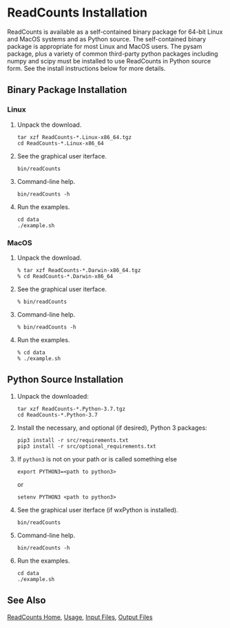 
# ReadCounts Installation #

ReadCounts is available as a self-contained binary package for 64-bit Linux and MacOS systems and as Python source. The self-contained binary package is appropriate for most Linux and MacOS users. The pysam package, plus a variety of common third-party python packages including numpy and scipy must be installed to use ReadCounts in Python source form. See the install instructions below for more details. 

## Binary Package Installation ##

### Linux ###
1. Unpack the download.
    ```
    tar xzf ReadCounts-*.Linux-x86_64.tgz
    cd ReadCounts-*.Linux-x86_64
    ```
2. See the graphical user iterface.
    ```
    bin/readCounts
    ```
3. Command-line help.
    ```
    bin/readCounts -h
    ```
4. Run the examples.
    ```
    cd data
    ./example.sh
    ```
### MacOS ###
1. Unpack the download.
    ```
    % tar xzf ReadCounts-*.Darwin-x86_64.tgz
    % cd ReadCounts-*.Darwin-x86_64
    ```
2. See the graphical user iterface.
    ```
    % bin/readCounts
    ```
3. Command-line help.
    ```
    % bin/readCounts -h
    ```
4. Run the examples.
    ```
    % cd data
    % ./example.sh
    ```

## Python Source Installation ##

1. Unpack the downloaded:
    ```
    tar xzf ReadCounts-*.Python-3.7.tgz
    cd ReadCounts-*.Python-3.7
    ```
2. Install the necessary, and optional (if desired), Python 3 packages:
    ```
    pip3 install -r src/requirements.txt 
    pip3 install -r src/optional_requirements.txt
    ```
3. If `python3` is not on your path or is called something else
    ```
    export PYTHON3=<path to python3>
    ```
    or
    ```
    setenv PYTHON3 <path to python3>
    ```
4. See the graphical user iterface (if wxPython is installed).
    ```
    bin/readCounts
    ```
5. Command-line help.
    ```
    bin/readCounts -h
    ```
6. Run the examples.
    ```
    cd data
    ./example.sh
    ```

## See Also

[ReadCounts Home](..), [Usage](ReadCounts.md), [Input Files](InputFiles.md), [Output Files](OutputFiles.md)
